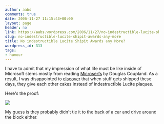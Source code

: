 ```yaml
---
author: aabs
comments: true
date: 2006-11-27 11:15:43+00:00
layout: page
header: no
link: https://aabs.wordpress.com/2006/11/27/no-indestructible-lucite-shipit-awards-any-more/
slug: no-indestructible-lucite-shipit-awards-any-more
title: No indestructible Lucite Shipit Awards any More?
wordpress_id: 313
tags:
- humour
---
```


I have to admit that my impression of what life must be like inside of Microsoft stems mostly from reading [Microserfs](http://www.amazon.com/Microserfs-Douglas-Coupland/dp/0060987049/sr=1-1/qid=1164625710/ref=pd_bbs_sr_1/103-3654771-9931000?ie=UTF8&s=books) by Douglas Coupland. As a result, I was disappointed to [discover](http://blogs.msdn.com/nigelwat/archive/2006/10/27/when-words-just-aren-t-enough.aspx) that when stuff gets shipped these days, they give each other cakes instead of indestructible Lucite plaques.


Here's the proof:


![](http://static.flickr.com/118/278562314_14716c0232.jpg)
	

My guess is they probably didn't tie it to the back of a car and drive around the block either. 
